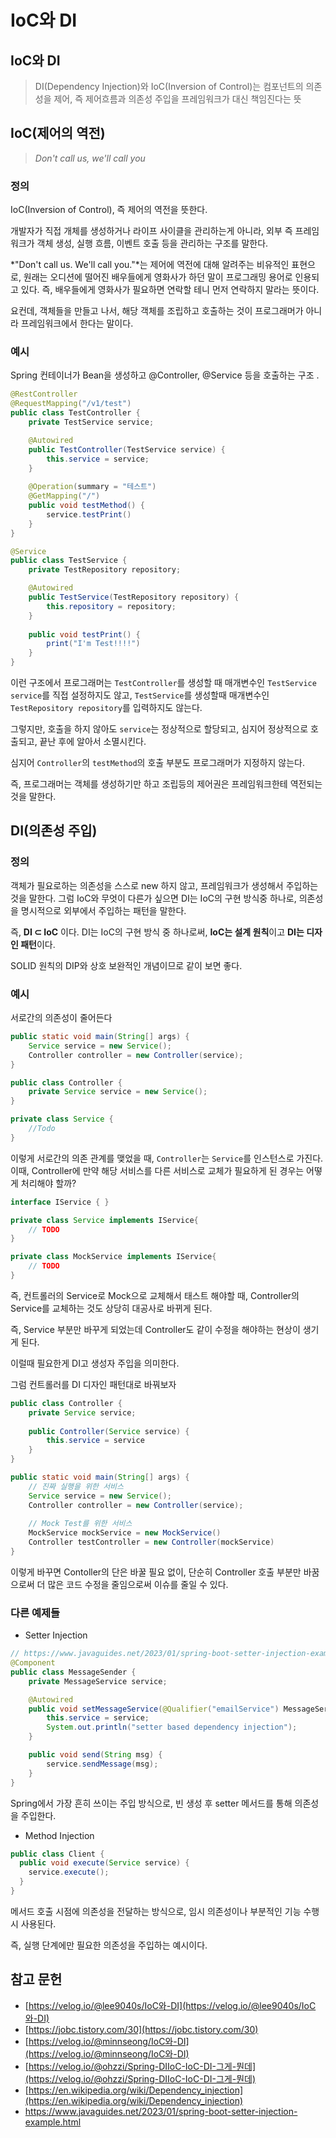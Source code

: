 # IoC와 DI

## IoC와 DI

>  DI(Dependency Injection)와 IoC(Inversion of Control)는 컴포넌트의 의존성을 제어, 즉 제어흐름과 의존성 주입을 프레임워크가 대신 책임진다는 뜻



## IoC(제어의 역전)

> *Don't call us, we'll call you*

### 정의

IoC(Inversion of Control), 즉 제어의 역전을 뜻한다. 

개발자가 직접 개체를 생성하거나 라이프 사이클을 관리하는게 아니라, 외부 즉 프레임워크가 객체 생성, 실행 흐름, 이벤트 호출 등을 관리하는 구조를 말한다.

*"Don't call us. We'll call you."*는 제어에 역전에 대해 알려주는 비유적인 표현으로, 원래는 오디션에 떨어진 배우들에게 영화사가 하던 말이 프로그래밍 용어로 인용되고 있다. 즉, 배우들에게 영화사가 필요하면 연락할 테니 먼저 연락하지 말라는 뜻이다.

요컨데, 객체들을 만들고 나서, 해당 객체를 조립하고 호출하는 것이 프로그래머가 아니라 프레임워크에서 한다는 말이다.

### 예시

Spring 컨테이너가 Bean을 생성하고 @Controller, @Service 등을 호출하는 구조 .

```java
@RestController
@RequestMapping("/v1/test")
public class TestController {
    private TestService service;

    @Autowired
    public TestController(TestService service) {
        this.service = service;
    }
  
    @Operation(summary = "테스트")
    @GetMapping("/")
    public void testMethod() {
        service.testPrint()
    }
}
```

```java
@Service
public class TestService {
    private TestRepository repository;

    @Autowired
    public TestService(TestRepository repository) {
        this.repository = repository;
    }
  
    public void testPrint() {
        print("I'm Test!!!!")
    }
}
```

이런 구조에서 프로그래머는 `TestController`를 생성할 때 매개변수인 `TestService service`를 직접 설정하지도 않고, `TestService`를 생성할때 매개변수인 `TestRepository repository`를 입력하지도 않는다.



그렇지만, 호출을 하지 않아도 `service`는 정상적으로 할당되고, 심지어 정상적으로 호출되고, 끝난 후에 알아서 소멸시킨다.

심지어 `Controller`의 `testMethod`의 호출 부분도 프로그래머가 지정하지 않는다.



즉, 프로그래머는 객체를 생성하기만 하고 조립등의 제어권은 프레임워크한테 역전되는 것을 말한다.



## DI(의존성 주입)

### 정의

객체가 필요로하는 의존성을 스스로 new 하지 않고, 프레임워크가 생성해서 주입하는 것을 말한다. 그럼 IoC와 무엇이 다른가 싶으면 DI는 IoC의 구현 방식중 하나로, 의존성을 명시적으로 외부에서 주입하는 패턴을 말한다.

즉, **DI ⊂ IoC** 이다. DI는 IoC의 구현 방식 중 하나로써, **IoC는 설계 원칙**이고 **DI는 디자인 패턴**이다.

SOLID 원칙의 DIP와 상호 보완적인 개념이므로 같이 보면 좋다.



### 예시

서로간의 의존성이 줄어든다

```java
public static void main(String[] args) {
    Service service = new Service();
    Controller controller = new Controller(service);
}
```

```java
public class Controller {
    private Service service = new Service();
}
```

```java
private class Service {
    //Todo
}
```

이렇게 서로간의 의존 관계를 맺었을 때, `Controller`는  `Service`를 인스턴스로 가진다. 이때, Controller에 만약 해당 서비스를 다른 서비스로 교체가 필요하게 된 경우는 어떻게 처리해야 할까?

```java
interface IService { }

private class Service implements IService{
    // TODO
}

private class MockService implements IService{
    // TODO
}
```

즉, 컨트롤러의 Service로 Mock으로 교체해서 태스트 해야할 때, Controller의 Service를 교체하는 것도 상당히 대공사로 바뀌게 된다.

즉, Service 부분만 바꾸게 되었는데 Controller도 같이 수정을 해야하는 현상이 생기게 된다.

이럴때 필요한게 DI고 생성자 주입을 의미한다.



그럼 컨트롤러를 DI 디자인 패턴대로 바꿔보자

```Java
public class Controller {
    private Service service;
  
    public Controller(Service service) {
        this.service = service
    }
}
```

```java
public static void main(String[] args) {
  	// 진짜 실행을 위한 서비스
    Service service = new Service();
    Controller controller = new Controller(service);
  
    // Mock Test를 위한 서비스
    MockService mockService = new MockService()
    Controller testController = new Controller(mockService)
}
```

이렇게 바꾸면 Contoller의 단은 바꿀 필요 없이, 단순히 Controller 호출 부분만 바꿈으로써 더 많은 코드 수정을 줄임으로써 이슈를 줄일 수 있다.



### 다른 예제들

- Setter Injection

```java
// https://www.javaguides.net/2023/01/spring-boot-setter-injection-example.html 
@Component
public class MessageSender {
    private MessageService service;

    @Autowired
    public void setMessageService(@Qualifier("emailService") MessageService service) {
        this.service = service;
        System.out.println("setter based dependency injection");
    }

    public void send(String msg) {
        service.sendMessage(msg);
    }
}
```

Spring에서 가장 흔히 쓰이는 주입 방식으로, 빈 생성 후 setter 메서드를 통해 의존성을 주입한다.



- Method Injection

```java
public class Client {
  public void execute(Service service) {
    service.execute();
  }
}
```

메서드 호출 시점에 의존성을 전달하는 방식으로, 임시 의존성이나 부분적인 기능 수행 시 사용된다.

즉, 실행 단계에만 필요한 의존성을 주입하는 예시이다.



## 참고 문헌

- [https://velog.io/@lee9040s/IoC와-DI](https://velog.io/@lee9040s/IoC와-DI)
- [https://jobc.tistory.com/30](https://jobc.tistory.com/30)
- [https://velog.io/@minnseong/IoC와-DI](https://velog.io/@minnseong/IoC와-DI)
- [https://velog.io/@ohzzi/Spring-DIIoC-IoC-DI-그게-뭔데](https://velog.io/@ohzzi/Spring-DIIoC-IoC-DI-그게-뭔데)
- [https://en.wikipedia.org/wiki/Dependency_injection](https://en.wikipedia.org/wiki/Dependency_injection)
- [https://www.javaguides.net/2023/01/spring-boot-setter-injection-example.html ](https://www.javaguides.net/2023/01/spring-boot-setter-injection-example.html )